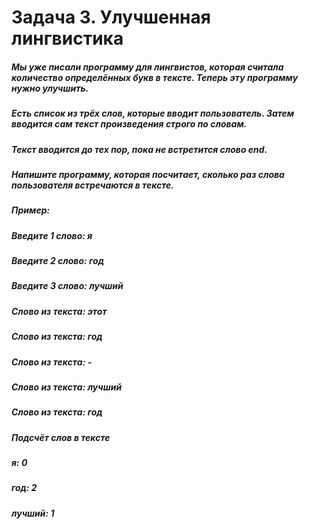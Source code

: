 # Задача 3. Улучшенная лингвистика

##### Мы уже писали программу для лингвистов, которая считала количество определённых букв в тексте. Теперь эту программу нужно улучшить. 

##### Есть список из трёх слов, которые вводит пользователь. Затем вводится сам текст произведения строго по словам. 
##### Текст вводится до тех пор, пока не встретится слово end. 
##### Напишите программу, которая посчитает, сколько раз слова пользователя встречаются в тексте.

##### Пример:
##### Введите 1 слово: я
##### Введите 2 слово: год
##### Введите 3 слово: лучший



##### Слово из текста: этот
##### Слово из текста: год
##### Слово из текста: -
##### Слово из текста: лучший
##### Слово из текста: год

##### Подсчёт слов в тексте
##### я: 0
##### год: 2
##### лучший: 1